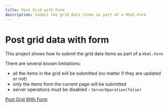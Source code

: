 ```yaml
---
title: Post Grid with Form
description: Submit the grid data items as part of a Html.Form
---
```


# Post grid data with form

This project shows how to submit the grid data items as part of a `Html.Form`

There are several known limitations:

* all the items in the grid will be submitted (no matter if they are updated or not)
* only the items from the current page will be submitted
* server operations must be disabled - `ServerOperation(false)`

[Post Grid With Form](https://github.com/telerik/ui-for-aspnet-mvc-examples/tree/master/grid/post-grid-with-form)
